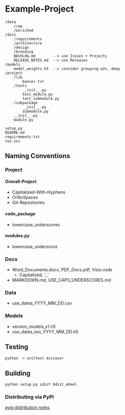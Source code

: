 # Example-Project

```
/data
    /raw
    /enriched
/docs
    /requirements
    /architecture
    /design
    /branding
    BACKLOG.md        --> use Issues + Projects
    RELEASE_NOTES.md  --> use Releases
/models
    model_weights.h5  --> consider grouping w2v, deep
/project
    /lib
        banner.txt
    /tests
        __init__.py
        test_module.py
        test_submodule.py
    /subpackage
        __init__.py
        submodule.py
    __init__.py
    module.py

setup.py
README.md
requirements.txt
tox.ini
```

## Naming Conventions

### Project

#### Overall-Project

* Capitalized-With-Hyphens
* OrNoSpaces
* Git-Repositories

#### code_package

* lowercase_underscores

#### modules.py

* lowercase_underscore

### Docs

* Word_Documents.docx, PDF_Docs.pdf, Visio.vsdx
  * Capitalized, '_'
* MARKDOWN.md, USE_CAPS_UNDERSCORES.md

### Data

* use_dates_YYYY_MM_DD.csv

### Models

* version_models_v1.h5
* use_dates_too_YYYY_MM_DD.h5

## Testing

```bash
python -m unittest discover
```

## Building

```bash
python setup.py sdist bdist_wheel
```

### Distributing via PyPi

[pypi distribution notes](../python/PYPI.md)
